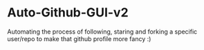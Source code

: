 # Auto-Github-GUI-v2
Automating the process of following, staring and forking a specific user/repo to make that github profile more fancy :)
